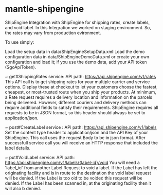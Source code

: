 # mantle-shipengine
ShipEngine
Integration with ShipEngine for shipping rates, create labels, and void label. In this Integration we worked on staging environment. So, the rates may vary from production evironment.

To use simply:

Load the setup data in data/ShipEngineSetupData.xml
Load the demo configuration data in data/ShipEngineDemoData.xml or create your own configuration and load it; if you use the demo data, add your API token (SgoApiToken).

~ get#ShippingRates service: API path: https://api.shipengine.com/v1/rates This API call is to get shipping rates for your multiple carrier and service options. Display these at checkout to let your customers choose the fastest, cheapest, or most-trusted route when you ship your products. At minimum, a Rate request requires a delivery location and information on the parcels being delivered. However, different couriers and delivery methods can require additional fields to satisfy their requirements. ShipEngine requires all requests to be in JSON format, so this header should always be set to application/json.

~ post#CreateLabel service : API path: https://api.shipengine.com/v1/labels Set the content type header to application/json and the API Key of your ShipEngine. This call uses the request Body to be in json format. After successfull service call you will receive an HTTP response that included the label details. 

~ put#VoidLabel service: API path: https://api.shipengine.com/v1/labels/{label-id}/void You will need a 'label_id' from another Label Request to void a label. If the Label has left the originating facility and is in route to the destination the void label request will be denied. If the Label is too old to be voided this request will be denied. If the Label has been scanned in, at the originating facility then it will also b denied.